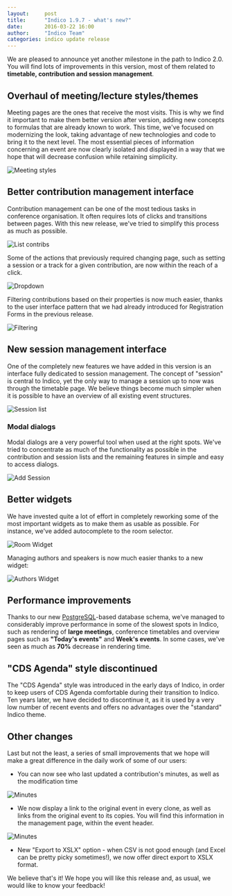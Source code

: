 ```yaml
---
layout:     post
title:      "Indico 1.9.7 - what's new?"
date:       2016-03-22 16:00
author:     "Indico Team"
categories: indico update release
---
```


We are pleased to announce yet another milestone in the path to Indico 2.0. You will find lots of improvements in this
version, most of them related to **timetable, contribution and session management**.

## Overhaul of meeting/lecture styles/themes

Meeting pages are the ones that receive the most visits. This is why we find it important to make them better version
after version, adding new concepts to formulas that are already known to work. This time, we've focused on modernizing
the look, taking advantage of new technologies and code to bring it to the next level. The most essential pieces of
information concerning an event are now clearly isolated and displayed in a way that we hope that will decrease
confusion while retaining simplicity.

![Meeting styles](/assets/2016-03-22-indico-1-9-7-news/meeting-styles-1.png)

## Better contribution management interface

Contribution management can be one of the most tedious tasks in conference organisation. It often requires lots of
clicks and transitions between pages.
With this new release, we've tried to simplify this process as much as possible.

![List contribs](/assets/2016-03-22-indico-1-9-7-news/contrib-list-2.png)

Some of the actions that previously required changing page, such as setting a session or a track for a given
contribution, are now within the reach of a click.

![Dropdown](/assets/2016-03-22-indico-1-9-7-news/contrib-list-1.png)

Filtering contributions based on their properties is now much easier, thanks to the user interface pattern that we had
already introduced for Registration Forms in the previous release.

![Filtering](/assets/2016-03-22-indico-1-9-7-news/contrib-list-3.png)


## New session management interface

One of the completely new features we have added in this version is an interface fully dedicated to session management.
The concept of "session" is central to Indico, yet the only way to manage a session up to now was through the timetable
page. We believe things become much simpler when it is possible to have an overview of all existing event structures.

![Session list](/assets/2016-03-22-indico-1-9-7-news/session-list-1.png)

### Modal dialogs

Modal dialogs are a very powerful tool when used at the right spots. We've tried to concentrate as much of the
functionality as possible in the contribution and session lists and the remaining features in simple and easy to access
dialogs.

![Add Session](/assets/2016-03-22-indico-1-9-7-news/session-list-2.png)

## Better widgets

We have invested quite a lot of effort in completely reworking some of the most important widgets as to make them as
usable as possible. For instance, we've added autocomplete to the room selector.

![Room Widget](/assets/2016-03-22-indico-1-9-7-news/widgets-1.png)

Managing authors and speakers is now much easier thanks to a new widget:

![Authors Widget](/assets/2016-03-22-indico-1-9-7-news/widgets-2.png)


## Performance improvements

Thanks to our new [PostgreSQL](http://www.postgresql.org/)-based database schema, we've managed to considerably improve
performance in some of the slowest spots in Indico, such as rendering of **large meetings**, conference timetables
and overview pages such as **"Today's events"** and **Week's events**. In some cases, we've seen as much as **70%**
decrease in rendering time.

## "CDS Agenda" style discontinued

The "CDS Agenda" style was introduced in the early days of Indico, in order to keep users of CDS Agenda comfortable
during their transition to Indico. Ten years later, we have decided to discontinue it, as it is used by a very low
number of recent events and offers no advantages over the "standard" Indico theme.

## Other changes

Last but not the least, a series of small improvements that we hope will make a great difference in the daily work of
some of our users:

  * You can now see who last updated a contribution's minutes, as well as the modification time

![Minutes](/assets/2016-03-22-indico-1-9-7-news/others-1.png)

  * We now display a link to the original event in every clone, as well as links from the original event to its copies.
You will find this information in the management page, within the event header.

![Minutes](/assets/2016-03-22-indico-1-9-7-news/others-2.png)

  * New "Export to XSLX" option - when CSV is not good enough (and Excel can be pretty picky sometimes!), we now offer
direct export to XSLX format.

We believe that's it! We hope you will like this release and, as usual, we would like to know your feedback!
